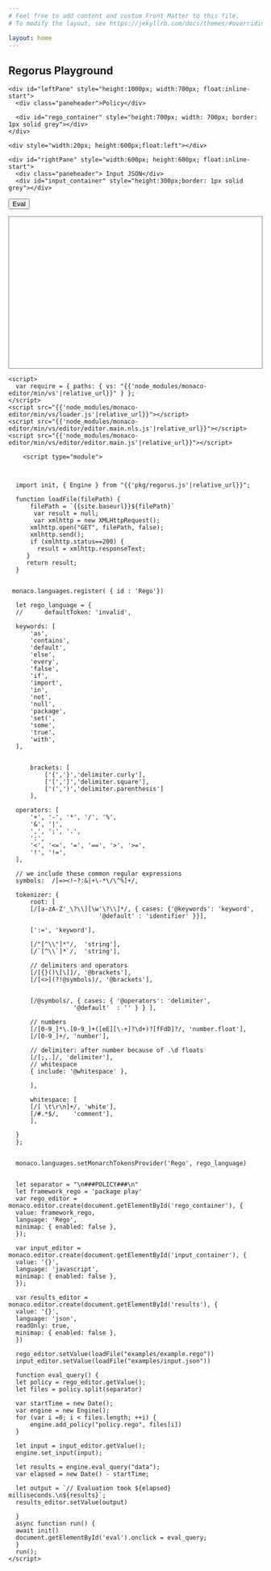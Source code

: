 ```yaml
---
# Feel free to add content and custom Front Matter to this file.
# To modify the layout, see https://jekyllrb.com/docs/themes/#overriding-theme-defaults

layout: home
---
```


<html>
<head>
<meta http-equiv="Content-Type" content="text/html;charset=utf-8" />
<meta name="viewport" content="width=device-width" />
<title>Regorus Playground</title>
<link
rel="stylesheet"
data-name="vs/editor/editor.main"
href="{{'node_modules/monaco-editor/min/vs/editor/editor.main.css'|relative_url}}"
/>
</head>
<body>
<h2>Regorus Playground</h2>

    <div id="leftPane" style="height:1000px; width:700px; float:inline-start">
      <div class="paneheader">Policy</div>

      <div id="rego_container" style="height:700px; width: 700px; border: 1px solid grey"></div>
    </div>

    <div style="width:20px; height:600px;float:left"></div>

    <div id="rightPane" style="width:600px; height:600px; float:inline-start">
      <div class="paneheader"> Input JSON</div>
      <div id="input_container" style="height:300px;border: 1px solid grey"></div>
<button id="eval" stype="height:10px;padding:float:left">Eval</button>
      <pre id="results" style="height:300px; border: 1px solid grey"></pre>
    </div>

    <script>
      var require = { paths: { vs: "{{'node_modules/monaco-editor/min/vs'|relative_url}}" } };
    </script>
    <script src="{{'node_modules/monaco-editor/min/vs/loader.js'|relative_url}}"></script>
    <script src="{{'node_modules/monaco-editor/min/vs/editor/editor.main.nls.js'|relative_url}}"></script>
    <script src="{{'node_modules/monaco-editor/min/vs/editor/editor.main.js'|relative_url}}"></script>
	
	    <script type="module">



      import init, { Engine } from "{{'pkg/regorus.js'|relative_url}}";

      function loadFile(filePath) {
	      filePath = `{{site.baseurl}}${filePath}`
     	   var result = null;
	       var xmlhttp = new XMLHttpRequest();
	      xmlhttp.open("GET", filePath, false);
	      xmlhttp.send();
	      if (xmlhttp.status==200) {
	        result = xmlhttp.responseText;
	     }
	     return result;
      }


     monaco.languages.register( { id : 'Rego'})

      let rego_language = {
	  //	  defaultToken: 'invalid',

	  keywords: [
	      'as',
	      'contains',
	      'default',
	      'else',
	      'every',
	      'false',
	      'if',
	      'import',
	      'in',
	      'not',
	      'null',
	      'package',
	      'set(',
	      'some',
	      'true',
	      'with',
	  ],
	  

          brackets: [
              ['{','}','delimiter.curly'],
              ['[',']','delimiter.square'],
              ['(',')','delimiter.parenthesis']
          ],

	  operators: [
	      '+', '-', '*', '/', '%',
	      '&', '|',
	      ',', ';', '.',
	      ':',
	      '<', '<=', '=', '==', '>', '>=',
	      '!', '!=',
	  ],

	  // we include these common regular expressions
	  symbols:  /[=><!~?:&|+\-*\/\^%]+/,

	  tokenizer: {
	      root: [
		  [/[a-zA-Z'_\?\\][\w'\?\\]*/, { cases: {'@keywords': 'keyword',
							 '@default' : 'identifier' }}],

		  [':=', 'keyword'],

		  [/"[^\\"]*"/,  'string'],
		  [/`[^\\`]*`/,  'string'],

		  // delimiters and operators
		  [/[{}()\[\]]/, '@brackets'],
		  [/[<>](?!@symbols)/, '@brackets'],


		  [/@symbols/, { cases: { '@operators': 'delimiter',
					  '@default'  : '' } } ],

		  // numbers
		  [/[0-9_]*\.[0-9_]+([eE][\-+]?\d+)?[fFdD]?/, 'number.float'],
		  [/[0-9_]+/, 'number'],

		  // delimiter: after number because of .\d floats
		  [/[;,.]/, 'delimiter'],
		  // whitespace
		  { include: '@whitespace' },

	      ],

	      whitespace: [
		  [/[ \t\r\n]+/, 'white'],
		  [/#.*$/,    'comment'],
	      ],

	  }
      };


      monaco.languages.setMonarchTokensProvider('Rego', rego_language)


      let separator = "\n###POLICY###\n"
      let framework_rego = 'package play'
      var rego_editor = monaco.editor.create(document.getElementById('rego_container'), {
	  value: framework_rego,
	  language: 'Rego',
	  minimap: { enabled: false },
      });

      var input_editor = monaco.editor.create(document.getElementById('input_container'), {
	  value: '{}',
	  language: 'javascript',
	  minimap: { enabled: false },
      });

      var results_editor = monaco.editor.create(document.getElementById('results'), {
	  value: '{}',
	  language: 'json',
	  readOnly: true,
	  minimap: { enabled: false },
      })

      rego_editor.setValue(loadFile("examples/example.rego"))
      input_editor.setValue(loadFile("examples/input.json"))

      function eval_query() {
	  let policy = rego_editor.getValue();
	  let files = policy.split(separator)

	  var startTime = new Date();
	  var engine = new Engine();
	  for (var i =0; i < files.length; ++i) {
	      engine.add_policy("policy.rego", files[i])
	  }

	  let input = input_editor.getValue();
	  engine.set_input(input);
	  
	  let results = engine.eval_query("data");
	  var elapsed = new Date() - startTime;

	  let output = `// Evaluation took ${elapsed} milliseconds.\n${results}`;
	  results_editor.setValue(output)
	  
      }
      async function run() {
	  await init()
	  document.getElementById('eval').onclick = eval_query;
      }
      run();
    </script>


</body>
</html>
